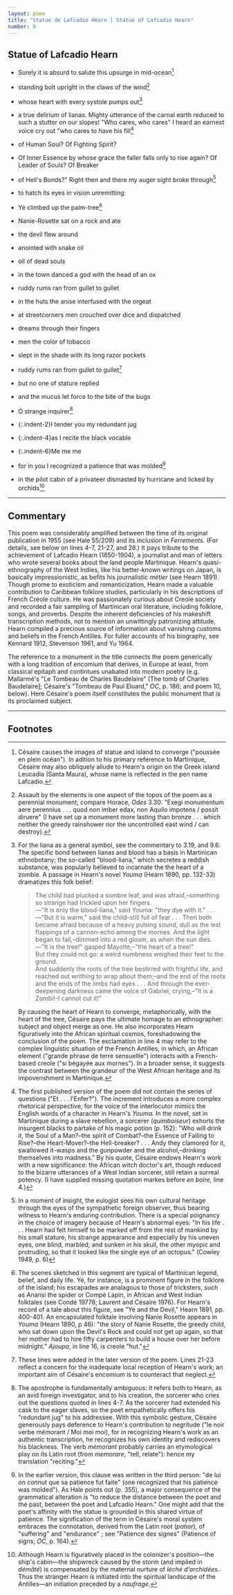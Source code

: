 ```yaml
---
layout: poem
title: "Statue de Lafcadio Hearn | Statue of Lafcadio Hearn"
number: 8
---
```


## Statue of Lafcadio Hearn

- Surely it is absurd to salute this upsurge in mid-ocean[^fn1]
- standing bolt upright in the claws of the wind[^fn2]
- whose heart with every systole pumps out[^fn3]
- a true delirium of lianas. Mighty utterance of the carnal earth reduced to such a stutter on our slopes! "Who cares, who cares" I heard an earnest voice cry out "who cares to have his fill[^fn4]
- of Human Soul? Of Fighting Spirit?
- Of Inner Essence by whose grace the faller falls only to rise again? Of Leader of Souls? Of Breaker
- of Hell's Bonds?" Right then and there my auger sight broke through[^fn5]
- to hatch its eyes in vision unremitting: 

- Yé climbed up the palm-tree[^fn6]
- Nanie-Rosette sat on a rock and ate
- the devil flew around
- anointed with snake oil
- oil of dead souls
- in the town danced a god with the head of an ox
- ruddy rums ran from gullet to gullet
- in the huts the anise interfused with the orgeat
- at streetcorners men crouched over dice and dispatched
- dreams through their fingers
- men the color of tobacco
- slept in the shade with its long razor pockets

- ruddy rums ran from gullet to gullet[^fn7]
- but no one of stature replied
- and the mucus let force to the bite of the bugs
- O strange inquirer[^fn8]
- {:.indent-2}I tender you my redundant jug
- {:.indent-4}as I recite the black vocable
- {:.indent-6}Me me me
- for in you I recognized a patience that was molded[^fn9]
- in the pilot cabin of a privateer dismasted by hurricane and licked by orchids[^fn10]

---

## Commentary

This poem was considerably amplified between the time of its original publication in 1955 (see Hale 55/209) and its inclusion in *Ferrements.* (For details, see below on lines 4-7, 21-27, and 28.) It pays tribute to the achievement of Lafcadio Hearn (1850-1904), a journalist and man of letters who wrote several books about the land people Martinique. Hearn's quasi-ethnography of the West Indies, like his better-known writings on Japan, is basically impressionistic, as befits his journalistic *métier* (see Hearn 1891). Though prome to exoticism and romanticization, Hearn made a valuable contribution to Caribbean folklore studies, particularly in his descriptions of French Creole culture. He was passionately curious about Creole society and recorded a fair sampling of Martinican oral literature, including folklore, songs, and proverbs. Despite the inherent deficiencies of his makeshift transcription methods, not to mention an unwittingly patronizing attitude, Hearn compiled a precious source of information about vanishing customs and beliefs in the French Antilles. For fuller accounts of his biography, see Kennard 1912, Stevenson 1961, and Yu 1964.

The reference to a monument in the title connects the poem generically with a long tradition of encomium that derives, in Europe at least, from classical epitaph and contintues unabated into modern poetry (e.g. Mallarmé's "Le Tombeau de Charles Baudelaire" \[The tomb of Charles Baudelaire\]; Césaire's "Tombeau de Paul Eluard," *OC*, p. 186; and poem 10, below). Here Césaire's poem itself constitutes the public monument that is its proclaimed subject. 

---

## Footnotes

[^fn1]: Césaire causes the images of statue and island to converge ("poussée en plein océan"). In adition to his primary reference to Martinique, Césaire may also obliquely allude to Hearn's origin on the Greek island Leucadia (Santa Maura), whose name is reflected in the pen name Lafcadio. 

[^fn2]: Assault by the elements is one aspect of the topos of the poem as a perennial monument; compare Horace, *Odes* 3.30: "Exegi monumentum aere perennius . . . quod non imber edax, non Aquilo impotens / possit diruere" (I have set up a monument more lasting than bronze . . . which neither the greedy rainshower nor the uncontrolled east wind / can destroy). 

[^fn3]: 
	For the liana as a general symbol, see the commentary to 3.19, and 9.6. The specific bond between lianas and blood has a basis in Martinican ethnobotany; the so-called "blood-liana," which secretes a reddish substance, was popularly believed to incarnate the the heart of a zombie. A passage in Hearn's novel *Youma* (Hearn 1890, pp. 132-33) dramatizes this folk belief:

	> The child had plucked a sombre leaf, and was afraid,–something so strange had trickled upon her fingers.  
	—"It is only the blood-liana," said Youma: "they dye with it." . . .  
	—"But it is warm," said the child–still full of fear . . . Then both became afraid because of a heavy pulsing sound, dull as the lest flappings of a cannon-echo among the mornes. And the light began to fail,–dimmed into a red gloom, as when the sun dies.  
	—"It is the tree!" gasped Mayotte,–"the heart of a tree!"  
	But they could not go: a weird numbness weighed their feet to the ground.  
	And suddenly the roots of the tree bestirred with frightful life, and reached out writhing to wrap about them;–and the end of the roots and the ends of the limbs had eyes . . . And through the ever-deepening darkness came the voice of Gabriel, crying,–"It is a Zombi!–I cannot cut it!"

	By causing the heart of Hearn to converge, metaphorically, with the heart of the tree, Césaire pays the ultimate homage to an ethnographer: subject and object merge as one. He also incorporates Hearn figuratively into the African spiritual cosmos, foreshadowing the conclusion of the poem. The exclamation in line 4 may refer to the complex linguistic situation of the French Antilles, in which, an African element ("grande phrase de terre sensuellle") interacts with a French-based creole ("si bégayée aux mornes"). In a broader sense, it suggests the contrast between the grandeur of the West African heritage and its impoverishment in Martinique.

[^fn4]: The first published version of the poem did not contain the series of questions ("Et . . . l'Enfer?"). The increment introduces a more complex rhetorical perspective, for the voice of the interlocutor mimics the English words of a character in Hearn's *Youma.* In the novel, set in Martinique during a slave rebellion, a sorcerer (*quimboiseur*) exhorts the insurgent blacks to partake of his magic potion (p. 152): "Who will drink it, the Soul of a Man?–the spirit of Combat?–the Essence of Falling to Rise?–the Heart-Mover?–the Hell-breaker? . . . Andy they clamored for it, swallowed it–wasps and the gunpowder and the alcohol,–drinking themselves into madness." By his quote, Césaire endows Hearn's work with a new significance: the African witch doctor's art, though reduced to the bizarre utterances of a West Indian sorcerer, still retain a surreal potency. (I have supplied missing quotation markes before *en boire*, line 4.) 

[^fn5]: In a moment of insight, the eulogist sees his own cultural heritage through the eyes of the sympathetic foreign observer, thus bearing witness to Hearn's enduring contribution. There is a special poignancy in the choice of imagery because of Hearn's abnormal eyes: "In his life . . . Hearn had felt himself to be marked off from the rest of mankind by his small stature, his strange appearance and especially by his uneven eyes, one blind, marbled, and sunken in his skull, the other myopic and protruding, so that it looked like the single eye of an octopus." (Cowley 1949, p. 6) 

[^fn6]: The scenes sketched in this segment are typical of Martinican legend, belief, and daily life. Yé, for instance, is a prominent figure in the folklore of the island; his escapades are analagous to those of tricksters, such as Anansi the spider or Compé Lapin, in African and West Indian folktales (see Condé 19778; Laurent and Césaire 1976). For Hearn's record of a tale about this figure, see "Yé and the Devil," Hearn 1891, pp. 400-401. An encapsulated folktale involving Nanie Rosette appears in *Youma* (Hearn 1890, p 46): "the story of Nanie Rosette, the greedy child, who sat down upon the Devil's Rock and could not get up again, so that her mother had to hire fifty carpenters to build a house over her before midnight." *Ajoupa*, in line 16, is creole "hut." 

[^fn7]: These lines were added in the later version of the poem. Lines 21-23 reflect a concern for the inadequate local reception of Hearn's work; an important aim of Césaire's encomium is to counteract that neglect. 

[^fn8]: The apostrophe is fundamentally ambiguous: it refers both to Hearn, as an avid foreign investigator, and to his creation, the sorcerer who cries out the questions quoted in lines 4-7. As the sorcerer had extended his cask to the eager slaves, so the poet empathetically offers his "redundant jug" to his addressee. With this symbolic gesture, Césaire generously pays deference to Hearn's contribution to negritude ("le noir verbe mémorant / Moi moi moi), for in recognizing Hearn's work as an authentic transcription, he recognizes his own identity and rediscovers his blackness. The verb *mémorant* probably carries an etymological play on its Latin root (from *memorare*, "tell, relate"): hence my translation "reciting." 

[^fn9]: In the earlier version, this clause was written in the third person: "de lui on connut que sa patience fut faite" (one recognized that his patience was molded"). As Hale points out (p. 355), a major consequence of the grammatical alteration is "to reduce the distance between the poet and the past, between the poet and Lafcadio Hearn." One might add that the poet's affinity with the statue is grounded in this shared virtue of patience. The signification of the term in Césaire's moral system embraces the connotation, derived from the Latin root (*patior*), of "suffering" and "endurance" ; see "Patience des signes" (Patience of signs; *OC*, p. 164). 

[^fn10]: Although Hearn is figuratively placed in the colonizer's position—the ship's cabin—the shipwreck caused by the storm (and implied in *démâté*) is compensated by the maternal nurture of *léché d'orchidées.* Thus the stranger Hearn is initiated into the spiritual landscape of the Antilles—an initiation preceded by a *naufrage*. 
